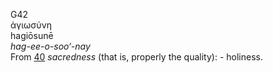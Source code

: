 G42  
ἁγιωσύνη  
hagiōsunē  
*hag-ee-o-soo‘-nay*  
From [40](g0040) *sacredness* (that is, properly the quality): -
holiness.  
